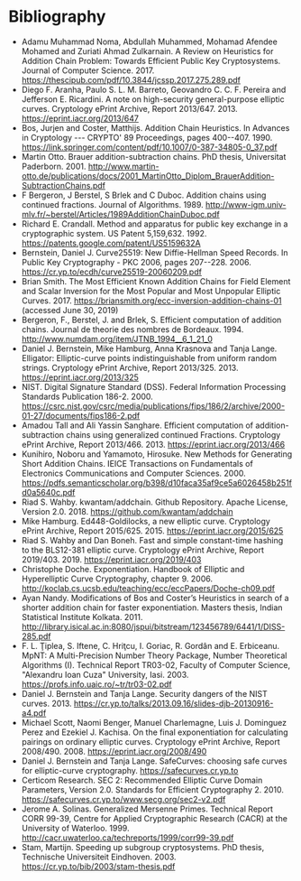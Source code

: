 # Bibliography

* Adamu Muhammad Noma, Abdullah Muhammed, Mohamad Afendee Mohamed and Zuriati Ahmad Zulkarnain. A Review on Heuristics for Addition Chain Problem: Towards Efficient Public Key Cryptosystems. Journal of Computer Science. 2017. https://thescipub.com/pdf/10.3844/jcssp.2017.275.289.pdf
* Diego F. Aranha, Paulo S. L. M. Barreto, Geovandro C. C. F. Pereira and Jefferson E. Ricardini. A note on high-security general-purpose elliptic curves. Cryptology ePrint Archive, Report 2013/647. 2013. https://eprint.iacr.org/2013/647
* Bos, Jurjen and Coster, Matthijs. Addition Chain Heuristics. In Advances in Cryptology --- CRYPTO' 89 Proceedings, pages 400--407. 1990. https://link.springer.com/content/pdf/10.1007/0-387-34805-0_37.pdf
* Martin Otto. Brauer addition-subtraction chains. PhD thesis, Universitat Paderborn. 2001. http://www.martin-otto.de/publications/docs/2001_MartinOtto_Diplom_BrauerAddition-SubtractionChains.pdf
* F Bergeron, J Berstel, S Brlek and C Duboc. Addition chains using continued fractions. Journal of Algorithms. 1989. http://www-igm.univ-mlv.fr/~berstel/Articles/1989AdditionChainDuboc.pdf
* Richard E. Crandall. Method and apparatus for public key exchange in a cryptographic system. US Patent 5,159,632. 1992. https://patents.google.com/patent/US5159632A
* Bernstein, Daniel J. Curve25519: New Diffie-Hellman Speed Records. In Public Key Cryptography - PKC 2006, pages 207--228. 2006. https://cr.yp.to/ecdh/curve25519-20060209.pdf
* Brian Smith. The Most Efficient Known Addition Chains for Field Element and Scalar Inversion for the Most Popular and Most Unpopular Elliptic Curves. 2017. https://briansmith.org/ecc-inversion-addition-chains-01 (accessed June 30, 2019)
* Bergeron, F., Berstel, J. and Brlek, S. Efficient computation of addition chains. Journal de theorie des nombres de Bordeaux. 1994. http://www.numdam.org/item/JTNB_1994__6_1_21_0
* Daniel J. Bernstein, Mike Hamburg, Anna Krasnova and Tanja Lange. Elligator: Elliptic-curve points indistinguishable from uniform random strings. Cryptology ePrint Archive, Report 2013/325. 2013. https://eprint.iacr.org/2013/325
* NIST. Digital Signature Standard (DSS). Federal Information Processing Standards Publication 186-2. 2000. https://csrc.nist.gov/csrc/media/publications/fips/186/2/archive/2000-01-27/documents/fips186-2.pdf
* Amadou Tall and Ali Yassin Sanghare. Efficient computation of addition-subtraction chains using generalized continued Fractions. Cryptology ePrint Archive, Report 2013/466. 2013. https://eprint.iacr.org/2013/466
* Kunihiro, Noboru and Yamamoto, Hirosuke. New Methods for Generating Short Addition Chains. IEICE Transactions on Fundamentals of Electronics Communications and Computer Sciences. 2000. https://pdfs.semanticscholar.org/b398/d10faca35af9ce5a6026458b251fd0a5640c.pdf
* Riad S. Wahby. kwantam/addchain. Github Repository. Apache License, Version 2.0. 2018. https://github.com/kwantam/addchain
* Mike Hamburg. Ed448-Goldilocks, a new elliptic curve. Cryptology ePrint Archive, Report 2015/625. 2015. https://eprint.iacr.org/2015/625
* Riad S. Wahby and Dan Boneh. Fast and simple constant-time hashing to the BLS12-381 elliptic curve. Cryptology ePrint Archive, Report 2019/403. 2019. https://eprint.iacr.org/2019/403
* Christophe Doche. Exponentiation. Handbook of Elliptic and Hyperelliptic Curve Cryptography, chapter 9. 2006. http://koclab.cs.ucsb.edu/teaching/ecc/eccPapers/Doche-ch09.pdf
* Ayan Nandy. Modifications of Bos and Coster’s Heuristics in search of a shorter addition chain for faster exponentiation. Masters thesis, Indian Statistical Institute Kolkata. 2011. http://library.isical.ac.in:8080/jspui/bitstream/123456789/6441/1/DISS-285.pdf
* F. L. Ţiplea, S. Iftene, C. Hriţcu, I. Goriac, R. Gordân and E. Erbiceanu. MpNT: A Multi-Precision Number Theory Package, Number Theoretical Algorithms (I). Technical Report TR03-02, Faculty of Computer Science, "Alexandru Ioan Cuza" University, Iasi. 2003. https://profs.info.uaic.ro/~tr/tr03-02.pdf
* Daniel J. Bernstein and Tanja Lange. Security dangers of the NIST curves. 2013. https://cr.yp.to/talks/2013.09.16/slides-djb-20130916-a4.pdf
* Michael Scott, Naomi Benger, Manuel Charlemagne, Luis J. Dominguez Perez and Ezekiel J. Kachisa. On the final exponentiation for calculating pairings on ordinary elliptic curves. Cryptology ePrint Archive, Report 2008/490. 2008. https://eprint.iacr.org/2008/490
* Daniel J. Bernstein and Tanja Lange. SafeCurves: choosing safe curves for elliptic-curve cryptography. https://safecurves.cr.yp.to
* Certicom Research. SEC 2: Recommended Elliptic Curve Domain Parameters, Version 2.0. Standards for Efficient Cryptography 2. 2010. https://safecurves.cr.yp.to/www.secg.org/sec2-v2.pdf
* Jerome A. Solinas. Generalized Mersenne Primes. Technical Report CORR 99-39, Centre for Applied Cryptographic Research (CACR) at the University of Waterloo. 1999. http://cacr.uwaterloo.ca/techreports/1999/corr99-39.pdf
* Stam, Martijn. Speeding up subgroup cryptosystems. PhD thesis, Technische Universiteit Eindhoven. 2003. https://cr.yp.to/bib/2003/stam-thesis.pdf

